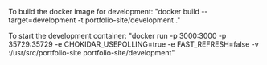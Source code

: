 To build the docker image for development:
"docker build --target=development -t portfolio-site/development ."

To start the development container:
"docker run -p 3000:3000 -p 35729:35729 -e CHOKIDAR_USEPOLLING=true -e FAST_REFRESH=false -v <src-directory>:/usr/src/portfolio-site portfolio-site/development"